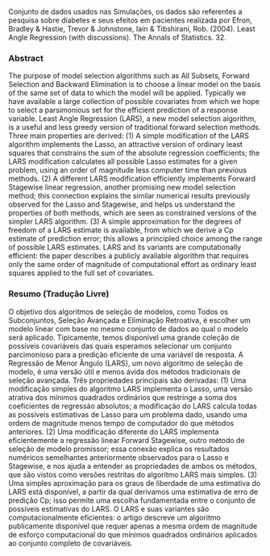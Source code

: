 Conjunto de dados usados nas Simulações, os dados são referentes a pesquisa sobre diabetes e seus efeitos em pacientes realizada por Efron, Bradley & Hastie, Trevor & Johnstone, Iain & Tibshirani, Rob. (2004). Least Angle Regression (with discussions). The Annals of Statistics. 32. 

### Abstract ######
The purpose of model selection algorithms such as All Subsets, Forward Selection and Backward Elimination is to choose a linear model on the basis of the same set of data to which the model will be applied. Typically we have available a large collection of possible covariates from which we hope to select a parsimonious set for the efficient prediction of a response variable. Least Angle Regression (LARS), a new model selection algorithm, is a useful and less greedy version of traditional forward selection methods. Three main properties are derived: (1) A simple modification of the LARS algorithm implements the Lasso, an attractive version of ordinary least squares that constrains the sum of the absolute regression coefficients; the LARS modification calculates all possible Lasso estimates for a given problem, using an order of magnitude less computer time than previous methods. (2) A different LARS modification efficiently implements Forward Stagewise linear regression, another promising new model selection method; this connection explains the similar numerical results previously observed for the Lasso and Stagewise, and helps us understand the properties of both methods, which are seen as constrained versions of the simpler LARS algorithm. (3) A simple approximation for the degrees of freedom of a LARS estimate is available, from which we derive a Cp estimate of prediction error; this allows a principled choice among the range of possible LARS estimates. LARS and its variants are computationally efficient: the paper describes a publicly available algorithm that requires only the same order of magnitude of computational effort as ordinary least squares applied to the full set of covariates.
### Resumo (Tradução Livre) #####
O objetivo dos algoritmos de seleção de modelos, como Todos os Subconjuntos, Seleção Avançada e Eliminação Retroativa, é escolher um modelo linear com base no mesmo conjunto de dados ao qual o modelo será aplicado. Tipicamente, temos disponível uma grande coleção de possíveis covariáveis das quais esperamos selecionar um conjunto parcimonioso para a predição eficiente de uma variável de resposta. A Regressão de Menor Ângulo (LARS), um novo algoritmo de seleção de modelo, é uma versão útil e menos ávida dos métodos tradicionais de seleção avançada. Três propriedades principais são derivadas: (1) Uma modificação simples do algoritmo LARS implementa o Lasso, uma versão atrativa dos mínimos quadrados ordinários que restringe a soma dos coeficientes de regressão absolutos; a modificação do LARS calcula todas as possíveis estimativas de Lasso para um problema dado, usando uma ordem de magnitude menos tempo de computador do que métodos anteriores. (2) Uma modificação diferente do LARS implementa eficientemente a regressão linear Forward Stagewise, outro método de seleção de modelo promissor; essa conexão explica os resultados numéricos semelhantes anteriormente observados para o Lasso e Stagewise, e nos ajuda a entender as propriedades de ambos os métodos, que são vistos como versões restritas do algoritmo LARS mais simples. (3) Uma simples aproximação para os graus de liberdade de uma estimativa do LARS está disponível, a partir da qual derivamos uma estimativa de erro de predição Cp; isso permite uma escolha fundamentada entre o conjunto de possíveis estimativas do LARS. O LARS e suas variantes são computacionalmente eficientes: o artigo descreve um algoritmo publicamente disponível que requer apenas a mesma ordem de magnitude de esforço computacional do que mínimos quadrados ordinários aplicados ao conjunto completo de covariáveis.
